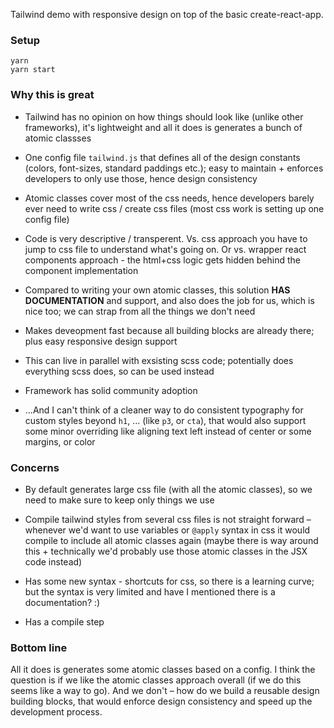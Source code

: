 Tailwind demo with responsive design on top of the basic create-react-app.

### Setup
```
yarn
yarn start
```

### Why this is great

* Tailwind has no opinion on how things should look like (unlike other frameworks), it's lightweight and all it does is generates a bunch of atomic classses

* One config file `tailwind.js` that defines all of the design constants (colors, font-sizes, standard paddings etc.); easy to maintain + enforces developers to only use those, hence design consistency

* Atomic classes cover most of the css needs, hence developers barely ever need to write css / create css files (most css work is setting up one config file)

* Code is very descriptive / transperent. Vs. css approach you have to jump to css file to understand what's going on. Or vs. wrapper react components approach - the html+css logic gets hidden behind the component implementation

* Compared to writing your own atomic classes, this solution **HAS DOCUMENTATION** and support, and also does the job for us, which is nice too; we can strap from all the things we don't need

* Makes deveopment fast because all building blocks are already there; plus easy responsive design support

* This can live in parallel with exsisting scss code; potentially does everything scss does, so can be used instead

* Framework has solid community adoption

* ...And I can't think of a cleaner way to do consistent typography for custom styles beyond `h1`, ... (like `p3`, or `cta`), that would also support some minor overriding like aligning text left instead of center or some margins, or color

### Concerns 

* By default generates large css file (with all the atomic classes), so we need to make sure to keep only things we use

* Compile tailwind styles from several css files is not straight forward – whenever we'd want to use variables or `@apply` syntax in css it would compile to include all atomic classes again (maybe there is way around this + technically we'd probably use those atomic classes in the JSX code instead)

* Has some new syntax - shortcuts for css, so there is a learning curve; but the syntax is very limited and have I mentioned there is a documentation? :)

* Has a compile step

### Bottom line

All it does is generates some atomic classes based on a config. I think the question is if we like the atomic classes approach overall (if we do this seems like a way to go). And we don't – how do we build a reusable design building blocks, that would enforce design consistency and speed up the development process.
